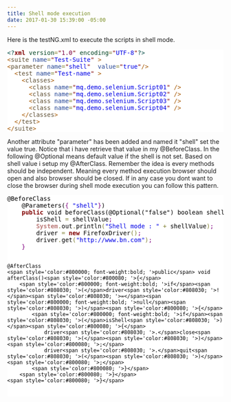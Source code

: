 ```yaml
---
title: Shell mode execution
date: 2017-01-30 15:39:00 -05:00
---
```


Here is the testNG.xml to execute the scripts in shell mode.
<pre style='color:#000000;background:#ffffff;'><span style='color:#004a43; '>&lt;?</span><span style='color:#800000; font-weight:bold; '>xml</span><span style='color:#004a43; '> </span><span style='color:#074726; '>version</span><span style='color:#808030; '>=</span><span style='color:#800000; '>"</span><span style='color:#7d0045; '>1.0</span><span style='color:#800000; '>"</span><span style='color:#004a43; '> </span><span style='color:#074726; '>encoding</span><span style='color:#808030; '>=</span><span style='color:#800000; '>"</span><span style='color:#0000e6; '>UTF-8</span><span style='color:#800000; '>"</span><span style='color:#004a43; '>?></span>
<span style='color:#a65700; '>&lt;</span><span style='color:#5f5035; '>suite</span> <span style='color:#274796; '>name</span><span style='color:#808030; '>=</span><span style='color:#800000; '>"</span><span style='color:#0000e6; '>Test-Suite</span><span style='color:#800000; '>"</span> <span style='color:#a65700; '>></span>
<span style='color:#a65700; '>&lt;</span><span style='color:#5f5035; '>parameter</span> <span style='color:#274796; '>name</span><span style='color:#808030; '>=</span><span style='color:#800000; '>"</span><span style='color:#0000e6; '>shell</span><span style='color:#800000; '>"</span>  <span style='color:#274796; '>value</span><span style='color:#808030; '>=</span><span style='color:#800000; '>"</span><span style='color:#0000e6; '>true</span><span style='color:#800000; '>"</span><span style='color:#a65700; '>/></span>
  <span style='color:#a65700; '>&lt;</span><span style='color:#5f5035; '>test</span> <span style='color:#274796; '>name</span><span style='color:#808030; '>=</span><span style='color:#800000; '>"</span><span style='color:#0000e6; '>Test-name</span><span style='color:#800000; '>"</span> <span style='color:#a65700; '>></span>
    <span style='color:#a65700; '>&lt;</span><span style='color:#5f5035; '>classes</span><span style='color:#a65700; '>></span>
      <span style='color:#a65700; '>&lt;</span><span style='color:#5f5035; '>class</span> <span style='color:#274796; '>name</span><span style='color:#808030; '>=</span><span style='color:#800000; '>"</span><span style='color:#0000e6; '>mq.demo.selenium.Script01</span><span style='color:#800000; '>"</span> <span style='color:#a65700; '>/></span>
      <span style='color:#a65700; '>&lt;</span><span style='color:#5f5035; '>class</span> <span style='color:#274796; '>name</span><span style='color:#808030; '>=</span><span style='color:#800000; '>"</span><span style='color:#0000e6; '>mq.demo.selenium.Script02</span><span style='color:#800000; '>"</span> <span style='color:#a65700; '>/></span>
      <span style='color:#a65700; '>&lt;</span><span style='color:#5f5035; '>class</span> <span style='color:#274796; '>name</span><span style='color:#808030; '>=</span><span style='color:#800000; '>"</span><span style='color:#0000e6; '>mq.demo.selenium.Script03</span><span style='color:#800000; '>"</span> <span style='color:#a65700; '>/></span>
      <span style='color:#a65700; '>&lt;</span><span style='color:#5f5035; '>class</span> <span style='color:#274796; '>name</span><span style='color:#808030; '>=</span><span style='color:#800000; '>"</span><span style='color:#0000e6; '>mq.demo.selenium.Script04</span><span style='color:#800000; '>"</span> <span style='color:#a65700; '>/></span>
    <span style='color:#a65700; '>&lt;/</span><span style='color:#5f5035; '>classes</span><span style='color:#a65700; '>></span>
  <span style='color:#a65700; '>&lt;/</span><span style='color:#5f5035; '>test</span><span style='color:#a65700; '>></span>
<span style='color:#a65700; '>&lt;/</span><span style='color:#5f5035; '>suite</span><span style='color:#a65700; '>></span>
</pre>
<p> Another attribute "parameter" has been added and named it "shell" set the value true. Notice that i have retrieve that value in my @BeforeClass. In the following @Optional means default value if the shell is not set. Based on shell value i setup my @AfterClass. Remember the idea is every methods should be independent. Meaning every method execution browser should open and also browser should be closed. If in any case you dont want to close the browser during shell mode execution you can follow this pattern.
</p>
<pre style='color:#000000;background:#ffffff;'>@BeforeClass
	@Parameters(<span style='color:#800080; '>{</span> <span style='color:#0000e6; '>"shell"</span><span style='color:#800080; '>}</span>)
	<span style='color:#800000; font-weight:bold; '>public</span> void beforeClass(@Optional("false") boolean shellValue)<span style='color:#800080; '>{</span>
		isShell <span style='color:#808030; '>=</span> shellValue<span style='color:#800080; '>;</span>
		<span style='color:#bb7977; font-weight:bold; '>System</span><span style='color:#808030; '>.</span>out<span style='color:#808030; '>.</span>println<span style='color:#808030; '>(</span><span style='color:#0000e6; '>"Shell mode : "</span> <span style='color:#808030; '>+</span> shellValue<span style='color:#808030; '>)</span><span style='color:#800080; '>;</span>
		driver <span style='color:#808030; '>=</span> <span style='color:#800000; font-weight:bold; '>new</span> FirefoxDriver<span style='color:#808030; '>(</span><span style='color:#808030; '>)</span><span style='color:#800080; '>;</span>
		driver<span style='color:#808030; '>.</span>get<span style='color:#808030; '>(</span><span style='color:#0000e6; '>"http://www.bn.com"</span><span style='color:#808030; '>)</span><span style='color:#800080; '>;</span>
	<span style='color:#800080; '>}</span>
	
	
	@AfterClass
	<span style='color:#800000; font-weight:bold; '>public</span> void afterClass()<span style='color:#800080; '>{</span>
		<span style='color:#800000; font-weight:bold; '>if</span><span style='color:#808030; '>(</span>driver<span style='color:#808030; '>!</span><span style='color:#808030; '>=</span><span style='color:#800000; font-weight:bold; '>null</span><span style='color:#808030; '>)</span><span style='color:#800080; '>{</span>
			<span style='color:#800000; font-weight:bold; '>if</span><span style='color:#808030; '>(</span>isShell<span style='color:#808030; '>)</span><span style='color:#800080; '>{</span>
				driver<span style='color:#808030; '>.</span>close<span style='color:#808030; '>(</span><span style='color:#808030; '>)</span><span style='color:#800080; '>;</span>
				driver<span style='color:#808030; '>.</span>quit<span style='color:#808030; '>(</span><span style='color:#808030; '>)</span><span style='color:#800080; '>;</span>
			<span style='color:#800080; '>}</span>
		<span style='color:#800080; '>}</span>
	<span style='color:#800080; '>}</span>
</pre> 